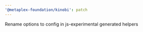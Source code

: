```yaml
---
'@metaplex-foundation/kinobi': patch
---
```


Rename options to config in js-experimental generated helpers
